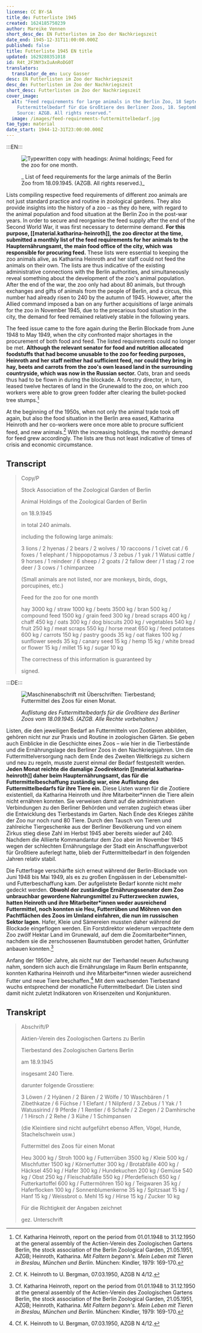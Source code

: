 ```yaml
---
license: CC BY-SA
title_de: Futterliste 1945
created: 1624185750239
author: Mareike Vennen
short_desc_de: EN Futterlisten im Zoo der Nachkriegszeit
date_end: 1945-12-31T11:00:00.000Z
published: false
title: Futterliste 1945 EN title
updated: 1629288351018
id: R4t_2F3NY3xIuAnRoDG0T
translators:
  translator_de_en: Lucy Gasser
desc: EN Futterlisten im Zoo der Nachkriegszeit
desc_de: Futterlisten im Zoo der Nachkriegszeit
short_desc: Futterlisten im Zoo der Nachkriegszeit
cover_image:
  alt: "Feed requirements for large animals in the Berlin Zoo, 18 September 1945.
    Futtermittelbedarf für die Großtiere des Berliner Zoos, 18. September 1945.
    Source: AZGB. All rights reserved."
  image: /images/feed-requirements-futtermittelbedarf.jpg
tao_type: material
date_start: 1944-12-31T23:00:00.000Z
---
```


:::EN:::

<figure>

![Typewritten copy with headings: Animal holdings; Feed for the zoo for one month.](/images/mv/feed-requirements-futtermittelbedarf.jpg)

<figcaption>

_ List of feed requirements for the large animals of the Berlin Zoo from 18.09.1945. (AZGB. All rights reserved.)_

</figcaption>

</figure>

Lists compiling respective feed requirements of different zoo animals are not just standard practice and routine in zoological gardens. They also provide insights into the history of a zoo – as they do here, with regard to the animal population and food situation at the Berlin Zoo in the post-war years. In order to secure and reorganise the feed supply after the end of the Second World War, it was first necessary to determine demand. **For this purpose, [[material.katharina-heinroth]], the zoo director at the time, submitted a monthly list of the feed requirements for her animals to the Haupternährungsamt, the main food office of the city, which was responsible for procuring feed.** These lists were essential to keeping the zoo animals alive, as Katharina Heinroth and her staff could not feed the animals on their own. The lists are thus indicative of the existing administrative connections with the Berlin authorities, and simultaneously reveal something about the development of the zoo's animal population. After the end of the war, the zoo only had about 80 animals, but through exchanges and gifts of animals from the people of Berlin, and a circus, this number had already risen to 240 by the autumn of 1945. However, after the Allied command imposed a ban on any further acquisitions of large animals for the zoo in November 1945, due to the precarious food situation in the city, the demand for feed remained relatively stable in the following years.

The feed issue came to the fore again during the Berlin Blockade from June 1948 to May 1949, when the city confronted major shortages in the procurement of both food and feed. The listed requirements could no longer be met. **Although the relevant senator for food and nutrition allocated foodstuffs that had become unusable to the zoo for feeding purposes, Heinroth and her staff neither had sufficient feed, nor could they bring in hay, beets and carrots from the zoo's own leased land in the surrounding countryside, which was now in the Russian sector.** Oats, bran and seeds thus had to be flown in during the blockade. A forestry director, in turn, leased twelve hectares of land in the Grunewald to the zoo, on which zoo workers were able to grow green fodder after clearing the bullet-pocked tree stumps.[^1]

At the beginning of the 1950s, when not only the animal trade took off again, but also the food situation in the Berlin area eased, Katharina Heinroth and her co-workers were once more able to procure sufficient feed, and new animals.[^2] With the increasing holdings, the monthly demand for feed grew accordingly. The lists are thus not least indicative of times of crisis and economic circumstance.

## Transcript

>Copy/P
>
>Stock Association of the Zoological Garden of Berlin
>
>Animal Holdings of the Zoological Garden of Berlin
>
>on 18.9.1945
>
>in total 240 animals.
>
> including the following large animals:
>
>3 lions / 2 hyenas / 2 bears / 2 wolves / 10 raccoons / 1 civet cat / 6 foxes / 1 elephant / 1 hippopotamus / 3 zebus / 1 yak / 1 Watusi cattle / 9 horses / 1 reindeer / 6 sheep / 2 goats / 2 fallow deer / 1 stag / 2 roe deer / 3 cows / 1 chimpanzee
>
>(Small animals are not listed, nor are monkeys, birds, dogs, porcupines, etc.)
>
>Feed for the zoo for one month
>
>hay 3000 kg / straw 1000 kg / beets 3500 kg / bran 500 kg / compound feed 1500 kg / grain feed 300 kg / bread scraps 400 kg / chaff 450 kg / oats 300 kg / dog biscuits 200 kg / vegetables 540 kg / fruit 250 kg / meat scraps 550 kg / horse meat 650 kg / feed potatoes 600 kg / carrots 150 kg / pastry goods 35 kg / oat flakes 100 kg / sunflower seeds 35 kg / canary seed 15 kg / hemp 15 kg / white bread or flower 15 kg / millet 15 kg / sugar 10 kg
>
>The correctness of this information is guaranteed by
>
>signed.

[^1]: Cf. Katharina Heinroth, report on the period from 01.01.1948 to 31.12.1950 at the general assembly of the Actien-Verein des Zoologischen Gartens Berlin, the stock association of the Berlin Zoological Garden, 21.05.1951, AZGB; Heinroth, Katharina. _Mit Faltern begann's. Mein Leben mit Tieren in Breslau, München und Berlin_. München: Kindler, 1979: 169-170.

[^2]: Cf. K. Heinroth to U. Bergman, 07.03.1950, AZGB N 4/12.

:::DE:::

<figure>

![Maschinenabschrift mit Überschriften: Tierbestand; Futtermittel des Zoos für einen Monat.](/images/mv/feed-requirements-futtermittelbedarf.jpg)

<figcaption>
 
_Auflistung des Futtermittelbedarfs für die Großtiere des Berliner Zoos vom 18.09.1945. (AZGB. Alle Rechte vorbehalten.)_

</figcaption>

</figure>

Listen, die den jeweiligen Bedarf an Futtermitteln von Zootieren abbilden, gehören nicht nur zur Praxis und Routine in zoologischen Gärten. Sie geben auch Einblicke in die Geschichte eines Zoos – wie hier in die Tierbestände und die Ernährungslage des Berliner Zoos in den Nachkriegsjahren. Um die Futtermittelversorgung nach dem Ende des Zweiten Weltkriegs zu sichern und neu zu regeln, musste zuerst einmal der Bedarf festgestellt werden. **Jeden Monat reichte die damalige Zoodirektorin [[material.katharina-heinroth]]   daher beim Haupternährungsamt, das für die Futtermittelbeschaffung zuständig war, eine Auflistung des Futtermittelbedarfs für ihre Tiere ein.** Diese Listen waren für die Zootiere existentiell, da Katharina Heinroth und ihre Mitarbeiter\*innen die Tiere allein nicht ernähren konnten. Sie verweisen damit auf die administrativen Verbindungen zu den Berliner Behörden und verraten zugleich etwas über die Entwicklung des Tierbestands im Garten.   Nach Ende des Krieges zählte der Zoo nur noch rund 80 Tiere. Durch den Tausch von Tieren und zahlreiche Tiergeschenke aus der Berliner Bevölkerung und von einem Zirkus stieg diese Zahl im Herbst 1945 aber bereits wieder auf 240. Nachdem die Alliierte Kommandantur dem Zoo aber im November 1945 wegen der schlechten Ernährungslage der Stadt ein Anschaffungsverbot für Großtiere auferlegt hatte, blieb der Futtermittelbedarf in den folgenden Jahren relativ stabil.

Die Futterfrage verschärfte sich erneut während der Berlin-Blockade von Juni 1948 bis Mai 1949, als es zu großen Engpässen in der Lebensmittel- und Futterbeschaffung kam. Der aufgelistete Bedarf konnte nicht mehr gedeckt werden. **Obwohl der zuständige Ernährungssenator dem Zoo unbrauchbar gewordene Nahrungsmittel zu Futterzwecken zuwies, hatten Heinroth und ihre Mitarbeiter\*innen weder ausreichend Futtermittel, noch konnten sie Heu, Futterrüben und Möhren von den Pachtflächen des Zoos im Umland einfahren, die nun im russischen Sektor lagen.** Hafer, Kleie und Sämereien mussten daher während der Blockade eingeflogen werden. Ein Forstdirektor wiederum verpachtete dem Zoo zwölf Hektar Land im Grunewald, auf dem die Zoomitarbeiter\*innen, nachdem sie die zerschossenen Baumstubben gerodet hatten, Grünfutter anbauen konnten.[^1]

Anfang der 1950er Jahre, als nicht nur der Tierhandel neuen Aufschwung nahm, sondern sich auch die Ernährungslage im Raum Berlin entspannte, konnten Katharina Heinroth und ihre Mitarbeiter\*innen wieder ausreichend Futter und neue Tiere beschaffen.[^2] Mit dem wachsenden Tierbestand wuchs entsprechend der monatliche Futtermittelbedarf. Die Listen sind damit nicht zuletzt Indikatoren von Krisenzeiten und Konjunkturen.

## Transkript

>Abschrift/P
>
>Aktien-Verein des Zoologischen Gartens zu Berlin
>
>Tierbestand des Zoologischen Gartens Berlin
>
>am 18.9.1945
>
>insgesamt 240 Tiere.
>
>darunter folgende Grosstiere:
>
>3 Löwen / 2 Hyänen / 2 Bären / 2 Wölfe / 10 Waschbären / 1 Zibethkatze / 6 Füchse / 1 Elefant / 1 Nilpferd / 3 Zebus / 1 Yak / 1 Watussirind / 9 Pferde / 1 Rentier / 6 Schafe / 2 Ziegen / 2 Damhirsche / 1 Hirsch / 2 Rehe / 3 Kühe / 1 Schimpansen
>
>(die Kleintiere sind nicht aufgeführt ebenso Affen, Vögel, Hunde, Stachelschwein usw.)
>
>Futtermittel des Zoos für einen Monat
>
>Heu 3000 kg / Stroh 1000 kg / Futterrüben 3500 kg / Kleie 500 kg / Mischfutter 1500 kg / Körnerfutter 300 kg / Brotabfälle 400 kg / Häcksel 450 kg / Hafer 300 kg / Hundekuchen 200 kg / Gemüse 540 kg / Obst 250 kg / Fleischabfälle 550 kg / Pferdefleisch 650 kg / Futterkartoffel 600 kg / Futtermöhren 150 kg / Teigwaren 35 kg / Haferflocken 100 kg / Sonnenblumenkerne 35 kg / Spitzsaat 15 kg / Hanf 15 kg / Weissbrot o. Mehl 15 kg / Hirse 15 kg / Zucker 10 kg
>
>Für die Richtigkeit der Angaben zeichnet
>
>gez. Unterschrift

[^1]: Vgl. Katharina Heinroth, Bericht über die Zeit vom 01.01.1948 bis 31.12.1950 auf der Hauptversammlung des Actien-Vereins des Zoologischen Gartens Berlin, 21.05.1951, AZGB; Heinroth, Katharina. _Mit Faltern begann's. Mein Leben mit Tieren in Breslau, München und Berlin_. München: Kindler, 1979: 169-170.

[^2]: Vgl. K. Heinroth an U. Bergman, 07.03.1950, AZGB N 4/12.
